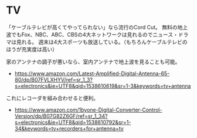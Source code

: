 # TV

「ケーブルテレビが高くてやってられない」なら流行のCord Cut。
無料の地上波でもFox、NBC、ABC、CBSの4大ネットワークは見れるのでニュース・ドラマは見れる。
週末は4大スポーツも放送している。（もちろんケーブルテレビのほうが充実度は高い）

家のアンテナの調子が悪いなら、室内アンテナで地上波を見ることも可能。
- https://www.amazon.com/Latest-Amplified-Digital-Antenna-65-80/dp/B07FVLXHYV/ref=sr_1_3?s=electronics&ie=UTF8&qid=1538610619&sr=1-3&keywords=tv+antenna

これにレコーダを組み合わせると便利。
- https://www.amazon.com/1byone-Digital-Converter-Control-Version/dp/B07G82Z6GF/ref=sr_1_34?s=electronics&ie=UTF8&qid=1538610792&sr=1-34&keywords=tv+recorders+for+antenna+tv
